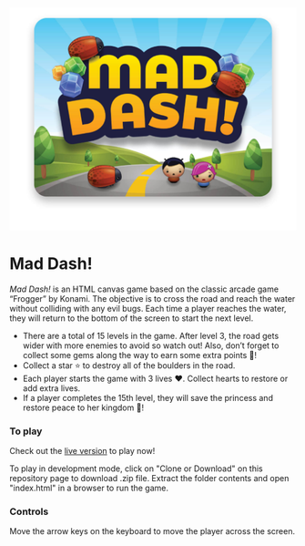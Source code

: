 ![Screenshot of Mad Dash](images/mad_dash.jpg)

# Mad Dash!

_Mad Dash!_ is an HTML canvas game based on the classic arcade game “Frogger” by Konami. The objective is to cross the road and reach the water without colliding with any evil bugs. Each time a player reaches the water, they will return to the bottom of the screen to start the next level.

- There are a total of 15 levels in the game. After level 3, the road gets wider with more enemies to avoid so watch out! Also, don’t forget to collect some gems along the way to earn some extra points 💎!
- Collect a star ⭐️ to destroy all of the boulders in the road.
- Each player starts the game with 3 lives ❤️. Collect hearts to restore or add extra lives.
- If a player completes the 15th level, they will save the princess and restore peace to her kingdom 👑!

### To play

Check out the [live version](https://mattrdiamond.github.io/Mad-Dash/) to play now!

To play in development mode, click on "Clone or Download" on this repository page to download .zip file. Extract the folder contents and open "index.html" in a browser to run the game.

### Controls

Move the arrow keys on the keyboard to move the player across the screen.
